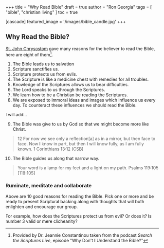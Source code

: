 +++
title = "Why Read Bible"
draft = true
author = "Ron Georgia"
tags = [ "bible", "christian living" ]
toc = true

[cascade]
    featured_image = '/images/bible_candle.jpg'
+++

## Why Read the Bible?

[St. John Chrysostom](https://en.wikipedia.org/wiki/John_Chrysostom) gave many reasons for the believer to read the Bible, here are eight of them[^1].

1. The Bible leads us to salvation
2. Scripture sanctifies us.
3. Scripture protects us from evils.
4. The Scripture is like a medicine chest with remedies for all troubles.
5. Knowledge of the Scriptures allows us to bear difficulties.
6. The Lord speaks to us through the Scriptures.
7. We learn how to be a Christian be reading the Scriptures.
8. We are exposed to immoral ideas and images which influence us every day. To counteract these influences we should read the Bible.

I will add...

9. The Bible was give to us by God so that we might become more like Christ.
> 12 For now we see only a reflection[a] as in a mirror, but then face to face. Now I know in part, but then I will know fully, as I am fully known. 1 Corinthians 13:12 (CSB)
10. The Bible guides us along that narrow way.
> Your word is a lamp for my feet and a light on my path. Psalms 119:105 [118:105]

### Ruminate, meditate and collaborate

Above are 10 good reasons for reading the Bible. Pick one or more and be ready to present Scriptural backing along with thoughts that will both enlighten and encourage our group.

For example, how does the Scriptures protect us from evil? Or does it? Is number 3 valid or mere clicheanity?

[^1]: Provided by Dr. Jeannie Constantinou taken from the podcast _Search the Scriptures Live_, episode "Why Don't I Understand the Bible?"
